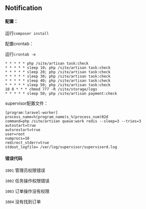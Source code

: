 ## Notification

#### 配置：

运行`composer install`

配置crontab：

运行`crontab -e`

````
* * * * * php /site/artisan task:check
* * * * * sleep 10; php /site/artisan task:check
* * * * * sleep 20; php /site/artisan task:check
* * * * * sleep 30; php /site/artisan task:check
* * * * * sleep 40; php /site/artisan task:check
* * * * * sleep 50; php /site/artisan task:check
10 0 * * * chmod 777 -R /site/storage/logs
* * * * * sleep 50; php /site/artisan payment:check
````

supervisor配置文件：
````
[program:laravel-worker]
process_name=%(program_name)s_%(process_num)02d
command=php /site/artisan queue:work redis --sleep=3 --tries=3
autostart=true
autorestart=true
user=root
numprocs=10
redirect_stderr=true
stdout_logfile= /var/log/supervisor/supervisord.log
````

#### 错误代码

`1001` 管理员权限错误

`1002` 任务操作权限错误

`1003` 订单操作没有权限

`1004` 没有找到订单